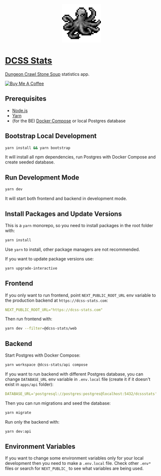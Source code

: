 <p align="center">
  <img width="128" height="128" src="./apps/web/public/logo-256.png">
</p>

# [DCSS Stats](https://dcss-stats.com/)

[Dungeon Crawl Stone Soup](https://crawl.develz.org/) statistics app.

<a href="https://www.buymeacoffee.com/totalnoob" target="_blank"><img src="https://cdn.buymeacoffee.com/buttons/v2/default-yellow.png" alt="Buy Me A Coffee" style="height: 60px !important;width: 217px !important;" ></a>

## Prerequisites

- [Node.js](https://nodejs.org/)
- [Yarn](https://yarnpkg.com/)
- (for the BE) [Docker Compose](https://docs.docker.com/compose/) or local Postgres database

## Bootstrap Local Development

```sh
yarn install && yarn bootstrap
```

It will install all npm dependencies, run Postgres with Docker Compose and create seeded database.

## Run Development Mode

```sh
yarn dev
```

It will start both frontend and backend in development mode.

## Install Packages and Update Versions

This is a `yarn` monorepo, so you need to install packages in the root folder with:

```sh
yarn install
```

Use `yarn` to install, other package managers are not recommended.

If you want to update package versions use:

```sh
yarn upgrade-interactive
```

## Frontend

If you only want to run frontend, point `NEXT_PUBLIC_ROOT_URL` env variable to the production backend at `https://dcss-stats.com`:

```yml
NEXT_PUBLIC_ROOT_URL="https://dcss-stats.com"
```

Then run frontend with:

```sh
yarn dev --filter=@dcss-stats/web
```

## Backend

Start Postgres with Docker Compose:

```sh
yarn workspace @dcss-stats/api compose
```

If you want to run backend with different Postgres database, you can change `DATABASE_URL` env variable in `.env.local` file (create it if it doesn't exist in `apps/api` folder):

```yml
DATABASE_URL='postgresql://postgres:postgres@localhost:5432/dcssstats'
```

Then you can run migrations and seed the database:

```sh
yarn migrate
```

Run only the backend with:

```sh
yarn dev:api
```

## Environment Variables

If you want to change some environment variables only for your local development then you need to make a `.env.local` file. Check other `.env*` files or search for `NEXT_PUBLIC_` to see what variables are being used.
